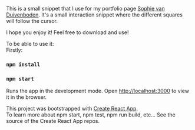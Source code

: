 This is a small snippet that I use for my portfolio page [Sophie van Duivenboden](http://www.sophievanduivenboden.nl/).
It's a small interaction snippet where the different squares will follow the cursor. 

I hope you enjoy it!
Feel free to download and use!

To be able to use it: <br>
Firstly: <br>
### `npm install`
### `npm start`

Runs the app in the development mode.
Open [http://localhost:3000](http://localhost:3000) to view it in the browser.

This project was bootstrapped with [Create React App](https://github.com/facebook/create-react-app). <br>
To learn more about npm start, npm test, npm run build, etc... See the source of the Create React App repos. 
